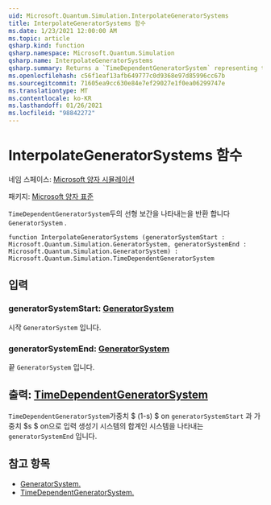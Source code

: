 ```yaml
---
uid: Microsoft.Quantum.Simulation.InterpolateGeneratorSystems
title: InterpolateGeneratorSystems 함수
ms.date: 1/23/2021 12:00:00 AM
ms.topic: article
qsharp.kind: function
qsharp.namespace: Microsoft.Quantum.Simulation
qsharp.name: InterpolateGeneratorSystems
qsharp.summary: Returns a `TimeDependentGeneratorSystem` representing the linear interpolation between two `GeneratorSystem`s.
ms.openlocfilehash: c56f1eaf13afb649777c0d9368e97d85996cc67b
ms.sourcegitcommit: 71605ea9cc630e84e7ef29027e1f0ea06299747e
ms.translationtype: MT
ms.contentlocale: ko-KR
ms.lasthandoff: 01/26/2021
ms.locfileid: "98842272"
---
```

# <a name="interpolategeneratorsystems-function"></a>InterpolateGeneratorSystems 함수

네임 스페이스: [Microsoft 양자 시뮬레이션](xref:Microsoft.Quantum.Simulation)

패키지: [Microsoft 양자 표준](https://nuget.org/packages/Microsoft.Quantum.Standard)


`TimeDependentGeneratorSystem`두의 선형 보간을 나타내는을 반환 합니다 `GeneratorSystem` .

```qsharp
function InterpolateGeneratorSystems (generatorSystemStart : Microsoft.Quantum.Simulation.GeneratorSystem, generatorSystemEnd : Microsoft.Quantum.Simulation.GeneratorSystem) : Microsoft.Quantum.Simulation.TimeDependentGeneratorSystem
```


## <a name="input"></a>입력

### <a name="generatorsystemstart--generatorsystem"></a>generatorSystemStart: [GeneratorSystem](xref:Microsoft.Quantum.Simulation.GeneratorSystem)

시작 `GeneratorSystem` 입니다.


### <a name="generatorsystemend--generatorsystem"></a>generatorSystemEnd: [GeneratorSystem](xref:Microsoft.Quantum.Simulation.GeneratorSystem)

끝 `GeneratorSystem` 입니다.



## <a name="output--timedependentgeneratorsystem"></a>출력: [TimeDependentGeneratorSystem](xref:Microsoft.Quantum.Simulation.TimeDependentGeneratorSystem)

`TimeDependentGeneratorSystem`가중치 $ (1-s) $ on `generatorSystemStart` 과 가중치 $s $ on으로 입력 생성기 시스템의 합계인 시스템을 나타내는 `generatorSystemEnd` 입니다.

## <a name="see-also"></a>참고 항목

- [GeneratorSystem.](xref:Microsoft.Quantum.Simulation.GeneratorSystem)
- [TimeDependentGeneratorSystem.](xref:Microsoft.Quantum.Simulation.TimeDependentGeneratorSystem)